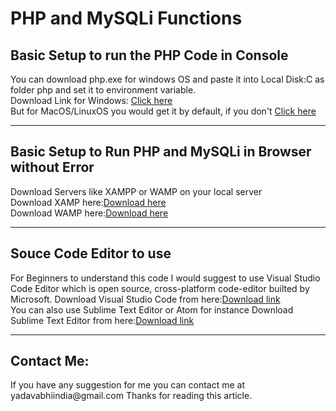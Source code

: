 # PHP and MySQLi Functions
<h2>Basic Setup to run the PHP Code in Console</h2>
<p>You can download php.exe for windows OS and paste it into Local Disk:C as folder php and set it to environment variable.
<br>
Download Link for Windows: <a href="https://windows.php.net/downloads/releases/php-7.4.8-nts-Win32-vc15-x64.zip">Click here</a>
<br>
But for MacOS/LinuxOS you would get it by default, if you don't <a href="https://www.php.net/distributions/php-7.4.7.tar.gz">Click here</a>
<hr>
<h2>Basic Setup to Run PHP and MySQLi in Browser without Error</h2>
Download Servers like XAMPP or WAMP on your local server
<br>
Download XAMP here:<a href="https://www.apachefriends.org/download.html">Download here</a>
<br>
Download WAMP here:<a href="https://bitnami.com/stack/wamp/installer">Download here</a>
<hr>
<h2>Souce Code Editor to use</h2>
For Beginners to understand this code I would suggest to use Visual Studio Code Editor which is open source, cross-platform code-editor builted by Microsoft.
Download Visual Studio Code from here:<a href="https://code.visualstudio.com">Download link</a>
<br>
You can also use Sublime Text Editor or Atom for instance
Download Sublime Text Editor from here:<a href="https://www.sublimetext.com/3">Download link</a>
<hr>
<h2>Contact Me:</h2>
If you have any suggestion for me you can contact me at yadavabhiindia@gmail.com
Thanks for reading this article.
</p>

